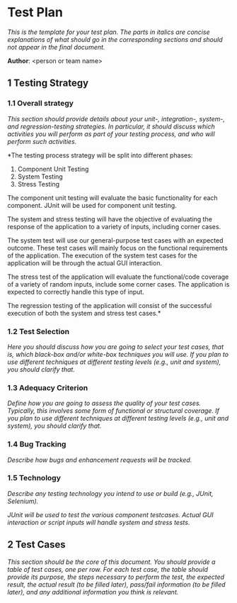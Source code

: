 # Test Plan

*This is the template for your test plan. The parts in italics are concise explanations of what should go in the corresponding sections and should not appear in the final document.*

**Author**: \<person or team name\>

## 1 Testing Strategy

### 1.1 Overall strategy

*This section should provide details about your unit-, integration-, system-, and regression-testing strategies. In particular, it should discuss which activities you will perform as part of your testing process, and who will perform such activities.*

*The testing process strategy will be split into different phases:

1) Component Unit Testing
2) System Testing
3) Stress Testing

The component unit testing will evaluate the basic functionality for each component. JUnit will be used for component unit testing.

The system and stress testing will have the objective of evaluating the response of the application to a variety of inputs, including corner cases. 

The system test will use our general-purpose test cases with an expected outcome. These test cases will mainly focus on the functional requirements of the application. The execution of the system test cases for the application will be through the actual GUI interaction.

The stress test of the application will evaluate the functional/code coverage of a variety of random inputs, include some corner cases. The application is expected to correctly handle this type of input.

The regression testing of the application will consist of the successful execution of both the system and stress test cases.*

### 1.2 Test Selection

*Here you should discuss how you are going to select your test cases, that is, which black-box and/or white-box techniques you will use. If you plan to use different techniques at different testing levels (e.g., unit and system), you should clarify that.*

### 1.3 Adequacy Criterion

*Define how you are going to assess the quality of your test cases. Typically, this involves some form of functional or structural coverage. If you plan to use different techniques at different testing levels (e.g., unit and system), you should clarify that.*

### 1.4 Bug Tracking

*Describe how bugs and enhancement requests will be tracked.*

### 1.5 Technology

*Describe any testing technology you intend to use or build (e.g., JUnit, Selenium).*

*JUnit will be used to test the various component testcases. Actual GUI interaction or script inputs will handle system and stress tests.*

## 2 Test Cases

*This section should be the core of this document. You should provide a table of test cases, one per row. For each test case, the table should provide its purpose, the steps necessary to perform the test, the expected result, the actual result (to be filled later), pass/fail information (to be filled later), and any additional information you think is relevant.*
